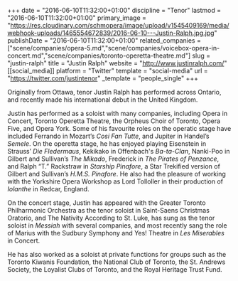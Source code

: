+++
date = "2016-06-10T11:32:00+01:00"
discipline = "Tenor"
lastmod = "2016-06-10T11:32:00+01:00"
primary_image = "https://res.cloudinary.com/schmopera/image/upload/v1545409169/media/webhook-uploads/1465554672839/2016-06-10---Justin-Ralph.jpg.jpg"
publishDate = "2016-06-10T11:32:00+01:00"
related_companies = ["scene/companies/opera-5.md","scene/companies/voicebox-opera-in-concert.md","scene/companies/toronto-operetta-theatre.md"]
slug = "justin-ralph"
title = "Justin Ralph"
website = "http://www.justinralph.com/"
[[social_media]]
platform = "Twitter"
template = "social-media"
url = "https://twitter.com/justintenor"
_template = "people_single"
+++

Originally from Ottawa, tenor Justin Ralph has performed across Ontario, and recently made his international debut in the United Kingdom.

Justin has performed as a soloist with many companies, including Opera in Concert, Toronto Operetta Theatre, the Orpheus Choir of Toronto,  Opera Five, and Opera York. Some of his favourite roles on the operatic stage have included Ferrando in Mozart’s *Cosi Fan Tutte*, and Jupiter in Handel’s *Semele*. On the operetta stage, he has enjoyed playing Eisenstein in Strauss’ *Die Fledermaus*, Kekikako in Offenbach's *Ba-ta-Clan*, Nanki-Poo in Gilbert and Sullivan’s *The Mikado*, Frederick in *The Pirates of Penzance*, and Ralph “T.” Rackstraw in *Starship Pinafore*, a Star Trekified version of Gilbert and Sullivan’s *H.M.S. Pinafore*. He also had the pleasure of working with the Yorkshire Opera Workshop as Lord Tolloller in their production of *Iolanthe* in Redcar, England. 

On the concert stage, Justin has appeared with the Greater Toronto Philharmonic Orchestra as the tenor soloist in Saint-Saens Christmas Oratorio, and The Nativity According to St. Luke, has sung as the tenor soloist in *Messiah* with several companies, and most recently sang the role of Marius with the Sudbury Symphony and Yes! Theatre in *Les Miserables* in Concert. 

He has also worked as a soloist at private functions for groups such as the Toronto Kiwanis Foundation, the National Club of Toronto, the St. Andrews Society, the Loyalist Clubs of Toronto, and the Royal Heritage Trust Fund.
